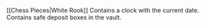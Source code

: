 [[Chess Pieces|White Rook]]
Contains a clock with the current date. 
Contains safe deposit boxes in the vault.